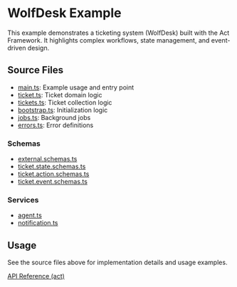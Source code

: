 # WolfDesk Example

This example demonstrates a ticketing system (WolfDesk) built with the Act Framework. It highlights complex workflows, state management, and event-driven design.

## Source Files

- [main.ts](../../../libs/act-examples/src/wolfdesk/main.ts): Example usage and entry point
- [ticket.ts](../../../libs/act-examples/src/wolfdesk/ticket.ts): Ticket domain logic
- [tickets.ts](../../../libs/act-examples/src/wolfdesk/tickets.ts): Ticket collection logic
- [bootstrap.ts](../../../libs/act-examples/src/wolfdesk/bootstrap.ts): Initialization logic
- [jobs.ts](../../../libs/act-examples/src/wolfdesk/jobs.ts): Background jobs
- [errors.ts](../../../libs/act-examples/src/wolfdesk/errors.ts): Error definitions

### Schemas

- [external.schemas.ts](../../../libs/act-examples/src/wolfdesk/schemas/external.schemas.ts)
- [ticket.state.schemas.ts](../../../libs/act-examples/src/wolfdesk/schemas/ticket.state.schemas.ts)
- [ticket.action.schemas.ts](../../../libs/act-examples/src/wolfdesk/schemas/ticket.action.schemas.ts)
- [ticket.event.schemas.ts](../../../libs/act-examples/src/wolfdesk/schemas/ticket.event.schemas.ts)

### Services

- [agent.ts](../../../libs/act-examples/src/wolfdesk/services/agent.ts)
- [notification.ts](../../../libs/act-examples/src/wolfdesk/services/notification.ts)

## Usage

See the source files above for implementation details and usage examples.

[API Reference (act)](../api/act.src)
